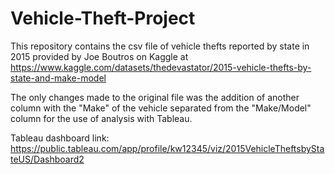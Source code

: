 # Vehicle-Theft-Project
This repository contains the csv file of vehicle thefts reported by state in 2015 provided by Joe Boutros on Kaggle at https://www.kaggle.com/datasets/thedevastator/2015-vehicle-thefts-by-state-and-make-model

The only changes made to the original file was the addition of another column with the "Make" of the vehicle separated from the "Make/Model" column for the use of analysis with Tableau.

Tableau dashboard link: https://public.tableau.com/app/profile/kw12345/viz/2015VehicleTheftsbyStateUS/Dashboard2
